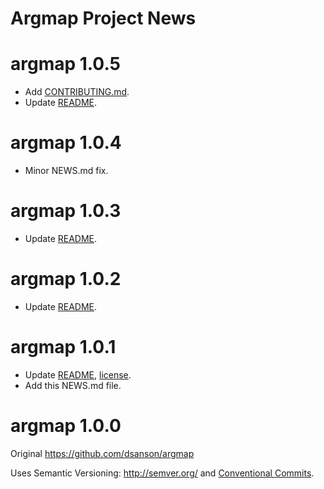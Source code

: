 Argmap Project News
===================

# argmap 1.0.5
- Add [CONTRIBUTING.md](CONTRIBUTING.md).
- Update [README](README.markdown).

# argmap 1.0.4
- Minor NEWS.md fix.

# argmap 1.0.3
- Update [README](README.markdown).

# argmap 1.0.2
- Update [README](README.markdown).

# argmap 1.0.1
- Update [README](README.markdown), [license](LICENSE).
- Add this NEWS.md file.

# argmap 1.0.0
Original https://github.com/dsanson/argmap

Uses Semantic Versioning: http://semver.org/ and [Conventional Commits](https://www.conventionalcommits.org/en/v1.0.0/).